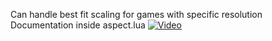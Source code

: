 Can handle best fit scaling for games with specific resolution
Documentation inside aspect.lua
[![Video](https://img.youtube.com/vi/o_MaN1znbqw/0.jpg)](https://www.youtube.com/watch?v=o_MaN1znbqw)
